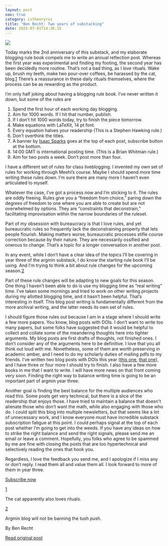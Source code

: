 ```yaml
---
layout: post
nav: true
category: cstheoryrss
title: "Ben Recht: Two years of substacking"
date: 2025-07-01T14:36:15
---
```


[![](https://substackcdn.com/image/fetch/$s_!wL0l!,w_1456,c_limit,f_auto,q_auto:good,fl_progressive:steep/https%3A%2F%2Fsubstack-post-media.s3.amazonaws.com%2Fpublic%2Fimages%2F0f552bc0-0ffd-480a-97bb-6323a8ef0889_1100x220.jpeg)](https://substackcdn.com/image/fetch/$s_!wL0l!,f_auto,q_auto:good,fl_progressive:steep/https%3A%2F%2Fsubstack-post-media.s3.amazonaws.com%2Fpublic%2Fimages%2F0f552bc0-0ffd-480a-97bb-6323a8ef0889_1100x220.jpeg)

Today marks the 2nd anniversary of this substack, and my elaborate blogging rule book compels me to write an annual reflection post. Whereas the first year was experimental and finding my footing, the second year has been decidedly more routine. That’s not a bad thing, as I *love* rituals. Wake up, brush my teeth, make two pour-over coffees, be harassed by the cat, blog.[1](https://theory.report/atom.xml#footnote-1) There’s a reassurance in these daily rituals themselves, where the process can be as rewarding as the product.

I’m only half joking about having a blogging rule book. I’ve never written it down, but some of the rules are

1. Spend the first hour of each working day blogging.
2. Aim for 1000 words. If I hit that number, publish.
3. If I don’t hit 1000 words today, try to finish the piece tomorrow.
4. Make equations with LaTeXit, 14 pt font.
5. Every equation halves your readership (This is a Stephen Hawking rule.)
6. Don’t overthink the titles.
7. A banner by [Isaac Sparks](https://www.isaacsparks.com/) goes at the top of each post, subscribe button at the bottom.
8. 14:00 GMT is international posting time. (This is a Brian Whitman rule.)
9. Aim for two posts a week. Don’t post more than four.

I have a different set of rules for class liveblogging. I invented my own set of rules for working through Meehl’s course. Maybe I should spend more time writing these rules down. I’m sure there are many more I haven’t even articulated to myself.

Whatever the case, I’ve got a process now and I’m sticking to it. The rules are oddly freeing. Rules give you a “freedom from choice,” paring down the degrees of freedom to one where you are able to create but are not overwhelmed by options. They are “constraints that deconstrain,” facilitating improvisation within the narrow boundaries of the ruleset.

Part of my obsession with bureaucracy is that I love rules, and yet bureaucratic rules so frequently lack the deconstraining property that lets people flourish. Making matters worse, bureaucratic processes stifle course correction because by their nature. They are necessarily ossified and onerous to change. That’s a topic for a longer conversation in another post.

In any event, while I don’t have a clear idea of the topics I’ll be covering in year three of the argmin substack, I do know the starting rule book I’ll be using. And I’m trying to think a bit about rule changes for the upcoming season.[2](https://theory.report/atom.xml#footnote-2)

Part of these rule changes will be adapting to new goals for this season. One thing I haven’t been able to do is use my blogging time as “real writing” time. I’ve taken some mornings and tried to work on other writing projects during my allotted blogging time, and it hasn’t been helpful. That’s interesting in itself. This blog post writing is fundamentally different from the more archival writing, and the latter needs its own set of rules.

I should figure those rules out because I am in a stage where I should write a few more papers. You know, blog posts with DOIs. I don’t want to write too many papers, but some folks have suggested that it would be helpful to collect and collate some of the meandering thoughts here into tighter arguments. My blog posts are first drafts of thoughts, not finished ones. I don’t consider any of the arguments here to be definitive. I love that you all think out loud with me. Nonetheless, some of them are worth preserving in academic amber, and I need to do my scholarly duties of mailing pdfs to my friends. I’ve written two blog posts with DOIs this year ([this one](https://arxiv.org/abs/2501.03457), [that one](https://arxiv.org/abs/2506.11848)), and I have three or four more I should try to finish. I also have a few more books in me that I want to write. I will have more news on that front coming very soon. Finding the right way to balance writing time is going to be an important part of argmin year three.

Another goal is finding the best balance for the multiple audiences who read this. Some posts get very technical, but there is a slice of the readership that enjoys those. I have tried to maintain a balance that doesn't alienate those who don’t want the math, while also engaging with those who do. I could split this blog into multiple newsletters, but that seems like a lot of unnecessary work, and I know everyone must have incredible substack subscription fatigue at this point. I could perhaps signal at the top of each post whether I’m going to get into the weeds. If you have any ideas on how to strike the right balance and send the right signals, please send me an email or leave a comment. Hopefully, you folks who agree to be spammed by me are fine with closing the posts that are too hypertechnical and selectively reading the ones that hook you.

Regardless, I love the feedback you send me, and I apologize if I miss any or don’t reply. I read them all and value them all. I look forward to more of them in year three.

[Subscribe now](https://www.argmin.net/subscribe)

[1](https://theory.report/atom.xml#footnote-anchor-1)

The cat apparently also loves rituals.

[2](https://theory.report/atom.xml#footnote-anchor-2)

Argmin blog will not be banning the tush push.

By Ben Recht

[Read original post](https://www.argmin.net/p/two-years-of-substacking)
